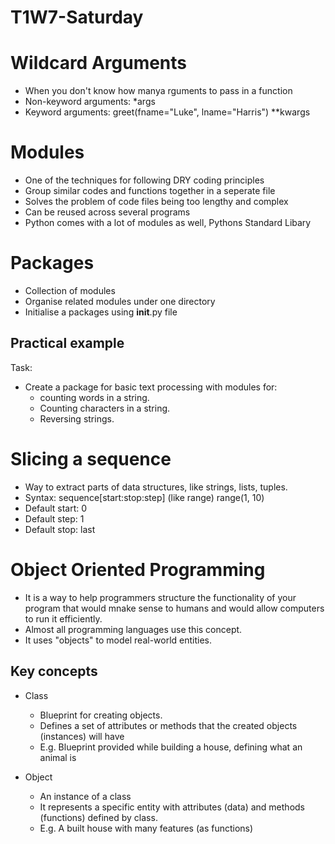 # T1W7-Saturday

# Wildcard Arguments
- When you don't know how manya rguments to pass in a function 
- Non-keyword arguments: *args
- Keyword arguments: greet(fname="Luke", lname="Harris") **kwargs

# Modules
- One of the techniques for following DRY coding principles
- Group similar codes and functions together in a seperate file
- Solves the problem of code files being too lengthy and complex 
- Can be reused across several programs
- Python comes with a lot of modules as well, Pythons Standard Libary

# Packages
- Collection of modules
- Organise related modules under one directory
- Initialise a packages using __init__.py file

## Practical example
Task:
- Create a package for basic text processing with modules for:
    - counting words in a string.
    - Counting characters in a string.
    - Reversing strings.

# Slicing a sequence
- Way to extract parts of data structures, like strings, lists, tuples.
- Syntax: sequence[start:stop:step] (like range) range(1, 10)
- Default start: 0 
- Default step: 1
- Default stop: last

# Object Oriented Programming
- It is a way to help programmers structure the functionality of your program that would mnake sense to humans and would allow computers to run it efficiently.
- Almost all programming languages use this concept. 
- It uses "objects" to model real-world entities. 

## Key concepts 
- Class
    - Blueprint for creating objects.
    - Defines a set of attributes or methods that the created objects (instances) will have
    - E.g. Blueprint provided while building a house, defining what an animal is

- Object
    - An instance of a class
    - It represents a specific entity with attributes (data) and methods (functions) defined by class.
    - E.g. A built house with many features (as functions) 

